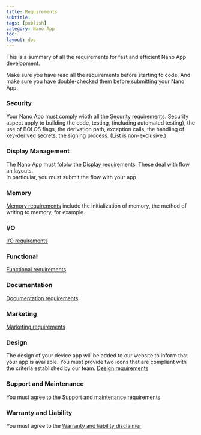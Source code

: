 ```yaml
---
title: Requirements
subtitle:
tags: [publish]
category: Nano App
toc:
layout: doc
---
```


This is a summary of all the requirements for fast and efficient Nano App development.

Make sure you have read all the requirements before starting to code.
And make sure you have double-checked them before submitting your Nano App.


### Security
Your Nano App must comply wioth all the [Security requirements](../secure-app). Security aspect apply to building the code, testing, (including automated testing), the use of BOLOS flags, the derivation path, exception calls, the handling of key-derived secrets, the signing process. (List is non-exclusive.)

### Display Management
The Nano App must fololw the [Display requirements](../display-management). These deal with flow an layouts.  
In particular, you must submit the flow with your app

### Memory
[Memory requirements](../persistent-storage) include the initialization of memory, the method of writing to memory, for example.

### I/O
[I/O requirements](../interaction-bolos-apps)

### Functional
[Functional requirements](../functional-requirements)

### Documentation
[Documentation requirements](../documentation-requirements)

### Marketing
[Marketing requirements](../marketing-requirements)

### Design
The design of your device app will be added to our website to inform that your app is available. You must provide two icons that are compliant with the criteria established by our team.
[Design requirements](../design-requirements)

### Support and Maintenance
You must agree to the [Support and maintenance requirements](../support-maintenance-requirements)

### Warranty and Liability
You must agree to the [Warranty and liability disclaimer](../warranty-disclaimer)

